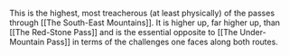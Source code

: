 This is the highest, most treacherous (at least physically) of the passes through [[The South-East Mountains]]. It is higher up, far higher up, than [[The Red-Stone Pass]] and is the essential opposite to [[The Under-Mountain Pass]] in terms of the challenges one faces along both routes.